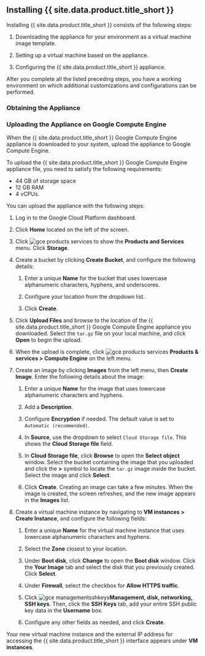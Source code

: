 ## Installing {{ site.data.product.title_short }}

Installing {{ site.data.product.title_short }} consists of the following steps:

1.  Downloading the appliance for your environment as a virtual machine
    image template.

2.  Setting up a virtual machine based on the appliance.

3.  Configuring the {{ site.data.product.title_short }} appliance.

After you complete all the listed preceding steps, you have
a working environment on which additional customizations and
configurations can be performed.

### Obtaining the Appliance

### Uploading the Appliance on Google Compute Engine

When the {{ site.data.product.title_short }} Google Compute Engine appliance is downloaded to your system, upload the appliance to Google Compute Engine.

To upload the {{ site.data.product.title_short }} Google Compute Engine appliance file, you need to satisfy the following requirements:
- 44 GB of storage space
- 12 GB RAM
- 4 vCPUs.

You can upload the appliance with the following steps:

1.  Log in to the Google Cloud Platform dashboard.

2.  Click **Home** located on the left of the screen.

3.  Click ![gce products services](../images/gce-products-services.png) to
    show the **Products and Services** menu. Click **Storage**.

4.  Create a bucket by clicking **Create Bucket**, and configure the
    following details:

    1.  Enter a unique **Name** for the bucket that uses lowercase
        alphanumeric characters, hyphens, and underscores.

    2.  Configure your location from the dropdown list.

    3.  Click **Create**.

5.  Click **Upload Files** and browse to the location of the
    {{ site.data.product.title_short }} Google Compute Engine appliance you downloaded.
    Select the `tar.gz` file on your local machine, and click **Open**
    to begin the upload.

6.  When the upload is complete, click ![gce products
    services](../images/gce-products-services.png) **Products &
    services > Compute Engine** on the left menu.

7.  Create an image by clicking **Images** from the left menu, then
    **Create Image**. Enter the following details about the image:

    1.  Enter a unique **Name** for the image that uses lowercase
        alphanumeric characters and hyphens.

    2.  Add a **Description**.

    3.  Configure **Encryption** if needed. The default value is set to `Automatic
        (recommended)`.

    4.  In **Source**, use the dropdown to select `Cloud Storage file`.
        This shows the **Cloud Storage file** field.

    5.  In **Cloud Storage file**, click **Browse** to open the
        **Select object** window. Select the bucket containing the image that you uploaded and click the **\>** symbol to locate the `tar.gz`
        image inside the bucket. Select the image and click **Select**.

    6.  Click **Create**. Creating an image can take a few minutes.
        When the image is created, the screen refreshes, and the new
        image appears in the **Images** list.

8.  Create a virtual machine instance by navigating to **VM
    instances > Create Instance**, and configure the following fields:

    1.  Enter a unique **Name** for the virtual machine instance that uses
        lowercase alphanumeric characters and hyphens.

    2.  Select the **Zone** closest to your location.

    3.  Under **Boot disk**, click **Change** to open the **Boot
        disk** window. Click the **Your Image** tab and select the disk that you previously created. Click **Select**.

    4.  Under **Firewall**, select the checkbox for **Allow HTTPS
        traffic**.

    5.  Click ![gce
        managementsshkeys](../images/gce-managementsshkeys.png)**Management,
        disk, networking, SSH keys**. Then, click the **SSH Keys** tab,
        add your entire SSH public key data in the **Username** box.

    6.  Configure any other fields as needed, and click **Create**.

Your new virtual machine instance and the external IP address
for accessing the {{ site.data.product.title_short }} interface appears under **VM instances**.
